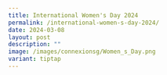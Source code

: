 ```yaml
---
title: International Women's Day 2024
permalink: /international-women-s-day-2024/
date: 2024-03-08
layout: post
description: ""
image: /images/connexionsg/Women_s_Day.png
variant: tiptap
---
```

